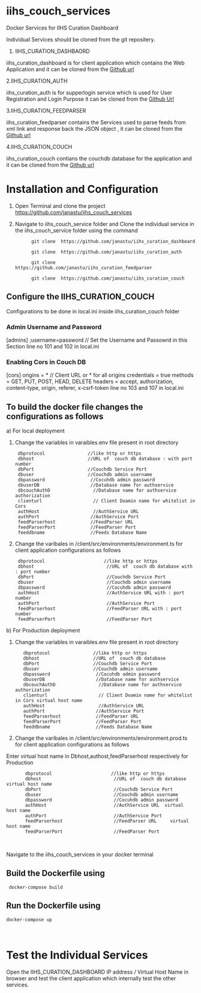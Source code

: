 # iihs_couch_services
Docker Services for IIHS Curation Dashboard

Individual Services should be cloned from the git repositery.

1. IIHS_CURATION_DASHBAORD

iihs_curation_dashboard is for client  application which contains the Web Application and it can be cloned from the [Github url]( https://github.com/janastu/iihs_curation_dashboard)

2.IIHS_CURATION_AUTH

iihs_curation_auth is for supperlogin service which is used for User Registration and Login Purpose  it can be cloned from the [Github Url](https://github.com/janastu/iihs_curation_auth)

3.IIHS_CURATION_FEEDPARSER

iihs_curation_feedparser  contains the Services used to parse feeds from xml link and response back the JSON object , it can be cloned from the [Github url]( https://github.com/janastu/iihs_curation_feedparser)

4.IIHS_CURATION_COUCH

iihs_curation_couch contians the couchdb database for the application and it can be cloned from the [Github url ](https://github.com/janastu/iihs_curation_couch)


# Installation and Configuration

  1) Open Terminal and clone the project https://github.com/janastu/iihs_couch_services

  2) Navigate to iihs_couch_service folder and Clone the individual service in the iihs_couch_service folder using the command 
  
               git clone  https://github.com/janastu/iihs_curation_dashboard
          
               git clone  https://github.com/janastu/iihs_curation_auth
          
               git clone  https://github.com/janastu/iihs_curation_feedparser
           
               git clone  https://github.com/janastu/iihs_curation_couch
          
  
  
## Configure the IIHS_CURATION_COUCH

Configurations to be done in local.ini inside iihs_curation_couch folder 

### Admin Username and Password

[admins]
;username=password                           // Set the Username and Passowrd in this Section
line no 101 and 102 in local.ini

### Enabling Cors in Couch DB

[cors]
origins = *                                  // Client URL or * for all origins
credentials = true
methods = GET, PUT, POST, HEAD, DELETE
headers = accept, authorization, content-type, origin, referer, x-csrf-token
line no 103 and 107 in local.ini
 
 
 ## To build the docker file changes the configurations as follows

a) For local deployment


   1) Change the variables in varaibles.env file present in root directory 
   
           dbprotocol                //like http or https
           dbhost                    //URL of  couch db database : with port number 
           dbPort                    //Couchdb Service Port
           dbuser                    //Couchdb admin username                  
           dbpassword                 //Cocuhdb admin password
           dbuserDB                   //Database name for authservice
           dbcouchAuthD                //Database name for authservice authorization
           clienturl                   // Client Doamin name for whitelist in Cors  
           authHost                    //AuthService URL
           authPort                   //AuthService Port
           feedParserhost             //FeedParser URL
           feedParserPort             //FeedParser Port
           feeddbname                 //Feeds Database Name
          
 
  
   
   
   2) Change the varibales in /client/src/environments/environment.ts  for client application configurations
      as follows
      
           dbprotocol                      //like http or https
           dbhost                           //URL of  couch db database with : port number 
           dbPort                           //Couchdb Service Port
           dbuser                           //Couchdb admin username
           dbpassword                       //Cocuhdb admin password
           authHost                         //AuthService URL with : port number 
           authPort                         //AuthService Port
           feedParserhost                   //FeedParser URL with : port number
           feedParserPort                   //FeedParser Port

 
 
b) For Production deployment

 1) Change the variables in varaibles.env file present in root directory 
   
           dbprotocol                //like http or https
           dbhost                    //URL of  couch db database 
           dbPort                    //Couchdb Service Port
           dbuser                    //Couchdb admin username                  
           dbpassword                 //Cocuhdb admin password
           dbuserDB                   //Database name for authservice
           dbcouchAuthD                //Database name for authservice authorization
           clienturl                   // Client Doamin name for whitelist in Cors virtual host name 
           authHost                    //AuthService URL
           authPort                   //AuthService Port
           feedParserhost             //FeedParser URL
           feedParserPort             //FeedParser Port
           feeddbname                 //Feeds Database Name
   
   
   2) Change the varibales in /client/src/environments/environment.prod.ts  for client application configurations
      as follows
      
Enter virtual host name in  Dbhost,authost,feedParserhost respectively for Production 


           dbprotocol                      //like http or https
           dbhost                           //URL of  couch db database virtual host name
           dbPort                           //Couchdb Service Port
           dbuser                           //Couchdb admin username
           dbpassword                       //Cocuhdb admin password
           authHost                         //AuthService URL  virtual host name
           authPort                         //AuthService Port
           feedParserhost                   //FeedParser URL     virtual host name
           feedParserPort                   //FeedParser Port
  
  
   
Navigate to the iihs_couch_services in your docker terminal


## Build the Dockerfile using    

     docker-compose build

## Run the Dockerfile using     
    
    docker-compose up
   
   
# Test the Individual Services

Open the IIHS_CURATION_DASHBOARD IP address / Virtual Host Name in browser and test the client application which internally test the other services.

